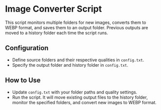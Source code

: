 # Image Converter Script

This script monitors multiple folders for new images, converts them to WEBP format, and saves them to an output folder. Previous outputs are moved to a history folder each time the script runs.

## Configuration
- Define source folders and their respective qualities in `config.txt`.
- Specify the output folder and history folder in `config.txt`.

## How to Use
- Update `config.txt` with your folder paths and quality settings.
- Run the script. It will move existing output files to the history folder, monitor the specified folders, and convert new images to WEBP format.
